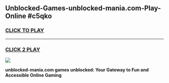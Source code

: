 
## Unblocked-Games-unblocked-mania.com-Play-Online #c5qko
<h3>
<a href="https://news.freeplayer.one?title=unblocked-mania.com&ref=3">CLICK TO PLAY</a></h3>
<hr>

<h3>
<a href="https://news.freeplayer.one?title=unblocked-mania.com&ref=3">CLICK 2 PLAY</a>
  
</h3>

<a href="https://news.freeplayer.one?title=unblocked-mania.com&ref=3"><img src="https://clearcache.store/games.png"></a>


**unblocked-mania.com games unblocked: Your Gateway to Fun and Accessible Online Gaming**
